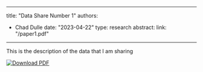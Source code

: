 


---
title: "Data Share Number 1"
authors:
- Chad Dulle
date: "2023-04-22"
type: research
abstract:
link: "/paper1.pdf"
---

This is the description of the data that I am sharing 


[![Download PDF](https://cdn.icon-icons.com/icons2/727/PNG/32/download_pdf_icon-icons.com_66548.png)](/paper1.pdf)
